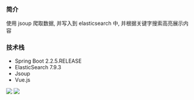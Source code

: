 ### 简介 
使用 jsoup 爬取数据, 并写入到 elasticsearch 中, 并根据关键字搜索高亮展示内容

### 技术栈
- Spring Boot 2.2.5.RELEASE
- ElasticSearch 7.9.3
- Jsoup
- Vue.js

![](https://static-i0.oss-cn-shanghai.aliyuncs.com/pic/Snipaste_2022-11-16_21-36-22.png)
![](https://static-i0.oss-cn-shanghai.aliyuncs.com/pic/Snipaste_2022-11-16_21-33-31.png)
